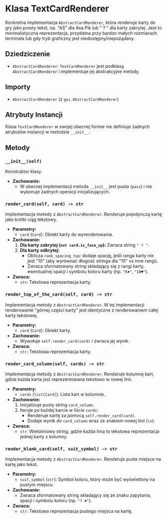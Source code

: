 # Klasa TextCardRenderer

Konkretna implementacja `AbstractCardRenderer`, która renderuje karty do gry jako prosty tekst, np. "AS" dla Asa Pik lub " ? " dla karty zakrytej. Jest to minimalistyczna reprezentacja, przydatna przy bardzo małych rozmiarach terminala lub gdy tryb graficzny jest niedostępny/niepożądany.

## Dziedziczenie

*   `AbstractCardRenderer`: `TextCardRenderer` jest podklasą `AbstractCardRenderer` i implementuje jej abstrakcyjne metody.

## Importy

*   `AbstractCardRenderer` (z `gui.AbstractCardRenderer`)

## Atrybuty Instancji

Klasa `TextCardRenderer` w swojej obecnej formie nie definiuje żadnych atrybutów instancji w metodzie `__init__`.

## Metody

### `__init__(self)`
Konstruktor klasy.

*   **Zachowanie:**
    *   W obecnej implementacji metoda `__init__` jest pusta (`pass`) i nie wykonuje żadnych operacji inicjalizujących.

### `render_card(self, card) -> str`
Implementacja metody z `AbstractCardRenderer`. Renderuje pojedynczą kartę jako krótki ciąg tekstowy.

*   **Parametry:**
    *   `card` (`Card`): Obiekt karty do wyrenderowania.
*   **Zachowanie:**
    1.  **Dla karty zakrytej (`not card.is_face_up`):** Zwraca string `" ? "`.
    2.  **Dla karty odkrytej:**
        *   Oblicza `rank_spacing_top`: dodaje spację, jeśli ranga karty nie jest "10" (aby wyrównać długość stringa dla "10" vs inne rangi).
        *   Zwraca sformatowany string składający się z rangi karty, ewentualnej spacji i symbolu koloru karty (np. `"K♠"`, `"10♥"`).
*   **Zwraca:**
    *   `str`: Tekstowa reprezentacja karty.

### `render_top_of_the_card(self, card) -> str`
Implementacja metody z `AbstractCardRenderer`. W tej implementacji renderowanie "górnej części karty" jest identyczne z renderowaniem całej karty tekstowej.

*   **Parametry:**
    *   `card` (`Card`): Obiekt karty.
*   **Zachowanie:**
    *   Wywołuje `self.render_card(card)` i zwraca jej wynik.
*   **Zwraca:**
    *   `str`: Tekstowa reprezentacja karty.

### `render_card_column(self, cards) -> str`
Implementacja metody z `AbstractCardRenderer`. Renderuje kolumnę kart, gdzie każda karta jest reprezentowana tekstowo w nowej linii.

*   **Parametry:**
    *   `cards` (`list[Card]`): Lista kart w kolumnie.
*   **Zachowanie:**
    1.  Inicjalizuje pusty string `card_column`.
    2.  Iteruje po każdej karcie w liście `cards`:
        *   Renderuje kartę za pomocą `self.render_card(card)`.
        *   Dodaje wynik do `card_column` wraz ze znakiem nowej linii (`\n`).
*   **Zwraca:**
    *   `str`: Wieloliniowy string, gdzie każda linia to tekstowa reprezentacja jednej karty z kolumny.

### `render_blank_card(self, suit_symbol) -> str`
Implementacja metody z `AbstractCardRenderer`. Renderuje puste miejsce na kartę jako tekst.

*   **Parametry:**
    *   `suit_symbol` (`str`): Symbol koloru, który może być wyświetlony na pustym miejscu.
*   **Zachowanie:**
    *   Zwraca sformatowany string składający się ze znaku zapytania, spacji i symbolu koloru (np. `"? ♠"`).
*   **Zwraca:**
    *   `str`: Tekstowa reprezentacja pustego miejsca na kartę.